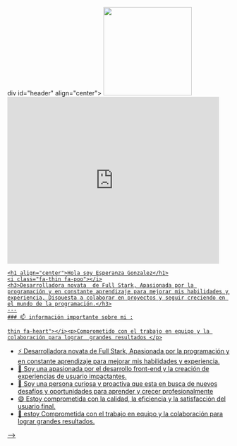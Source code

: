 
div id="header" align="center">
        <link rel="stylesheet" href="">
        <img src= "https://giphy.com/gifs/ascii-en-imgenes-PkD8o1I8w55aE/giphy.gif" width="200">
        <iframe src="https://giphy.com/embed/PkD8o1I8w55aE" width="480" height="378" frameBorder="0" class="giphy-embed" allowFullScreen></iframe><p><a href="https://giphy.com/gifs/ascii-en-imgenes-PkD8o1I8w55aE">
        </p>
      
    <h1 align="center">Hola soy Esperanza Gonzalez</h1>
    <i class="fa-thin fa-poo"></i>
    <h3>Desarrolladora novata  de Full Stark, Apasionada por la programación y en constante aprendizaje para mejorar mis habilidades y experiencia, Dispuesta a colaborar en proyectos y seguir creciendo en el mundo de la programación.</h3>
    ---
    ### 📫 información importante sobre mi :

    thin fa-heart"></i><p>Comprometido con el trabajo en equipo y la colaboración para lograr  grandes resultados </p>

- ⚡ Desarrolladora novata  de Full Stark, Apasionada por la programación y en constante aprendizaje para mejorar mis habilidades y experiencia.
- 🔭 Soy una apasionada por el desarrollo front-end y la creación de experiencias de usuario impactantes.
- 💬 Soy una persona curiosa y proactiva que esta en busca de nuevos desafíos y oportunidades para aprender y crecer profesionalmente
- 😄 Estoy comprometida con la calidad, la eficiencia y la satisfacción del usuario final.
- 👯 estoy Comprometida con el trabajo en equipo y la colaboración para lograr  grandes resultados.


-->
